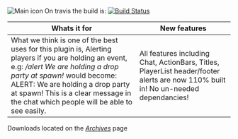 ![Main icon](http://goo.gl/5HcH7T)
On travis the build is: [![Build Status](https://travis-ci.org/boomboompower/SimpleChatAlert.svg?branch=master)](https://travis-ci.org/boomboompower/SimpleChatAlert)

Whats it for | New features 
------------ | -------------
What we think is one of the best uses for this plugin is, Alerting players if you are holding an event, e.g: _/alert We are holding a drop party at spawn!_ would become: ALERT: We are holding a drop party at spawn! This is a clear message in the chat which people will be able to see easily. | All features including Chat, ActionBars, Titles, PlayerList header/footer alerts are now 110% built in! No un-needed dependancies!

Downloads located on the [_Archives_](http://boomboompower.weebly.com/archives.html) page
